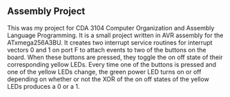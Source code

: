 Assembly Project
----------------

This was my project for CDA 3104 Computer Organization and Assembly Language Programming. It is a small project written in AVR assembly for the ATxmega256A3BU. It creates two interrupt service routines for interrupt vectors 0 and 1 on port F to attach events to two of the buttons on the board. When these buttons are pressed, they toggle the on off state of their corresponding yellow LEDs. Every time one of the buttons is pressed and one of the yellow LEDs change, the green power LED turns on or off depending on whether or not the XOR of the on off states of the yellow LEDs produces a 0 or a 1.
